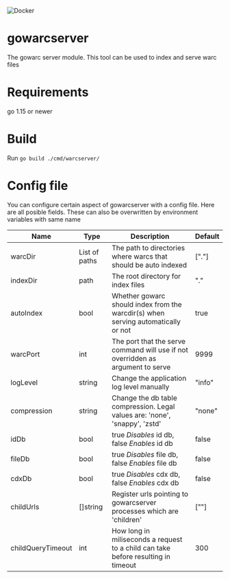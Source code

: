 ![Docker](https://github.com/nlnwa/gowarcserver/workflows/Docker/badge.svg)

# gowarcserver

The gowarc server module. This tool can be used to index and serve warc files

# Requirements

go 1.15 or newer

# Build

Run `go build ./cmd/warcserver/`

# Config file

You can configure certain aspect of gowarcserver with a config file. Here are all posible fields. These can also be overwritten by environment variables with same name


| Name          | Type           | Description                                                                          | Default   |
| ------------- | -------------  | -----------                                                                          | -------   |
| warcDir       |  List of paths | The path to directories where warcs that should be auto indexed                      | ["."]     |
| indexDir      |  path          | The root directory for index files                                                   | "."       |
| autoIndex     |  bool          | Whether gowarc should index from the warcdir(s) when serving automatically or not    | true      |
| warcPort      |  int           | The port that the serve command will use if not overridden as argument to serve      | 9999      |
| logLevel      |  string        | Change the application log level manually                                            | "info"    |
| compression   |  string        | Change the db table compression. Legal values are: 'none', 'snappy', 'zstd'          | "none"    |
| idDb          |  bool          | true *Disables* id db, false *Enables* id db                                         | false     |
| fileDb        |  bool          | true *Disables* file db, false *Enables* file db                                     | false     | 
| cdxDb         |  bool          | true *Disables* cdx db, false *Enables* cdx db                                       | false     |
| childUrls     |  []string      | Register urls pointing to gowarcserver processes which are 'children'                | [""]      |
| childQueryTimeout | int        | How long in miliseconds a request to a child can take before resulting in timeout    | 300       |
